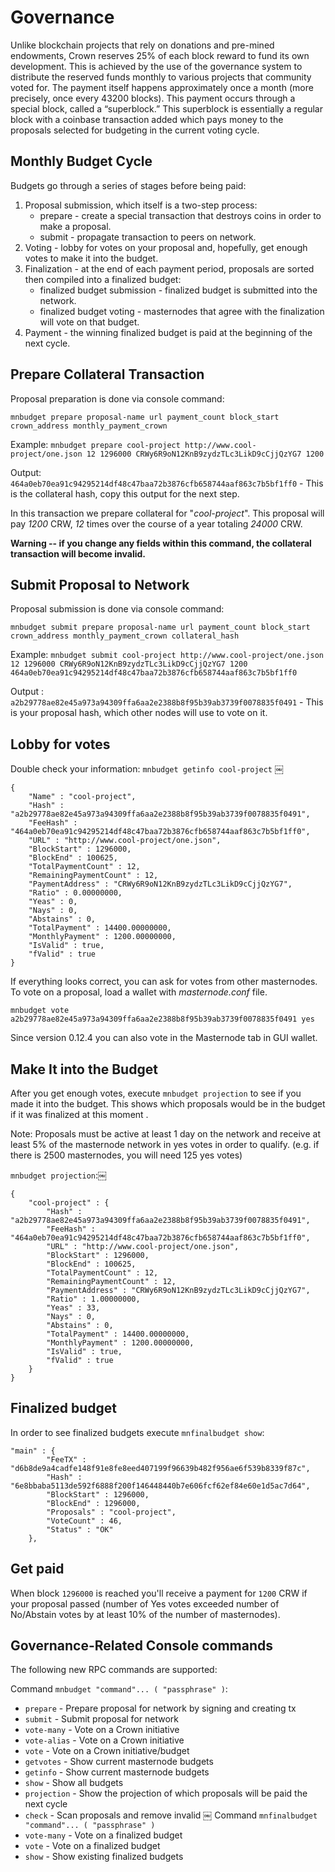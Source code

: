 # Governance

Unlike blockchain projects that rely on donations and pre-mined endowments, Crown reserves 25% of each block reward to fund its own development. This is achieved by the use of the governance system to distribute the reserved funds monthly to various projects that community voted for. The payment itself happens approximately once a month (more precisely, once every 43200 blocks). This payment occurs through a special block, called a “superblock.” This superblock is essentially a regular block with a coinbase transaction added which pays money to the proposals selected for budgeting in the current voting cycle.

## Monthly Budget Cycle

Budgets go through a series of stages before being paid:
1. Proposal submission, which itself is a two-step process:
   * prepare - create a special transaction that destroys coins in order to make a proposal.
   * submit - propagate transaction to peers on network.
2. Voting - lobby for votes on your proposal and, hopefully, get enough votes to make it into the budget.
3. Finalization - at the end of each payment period, proposals are sorted then compiled into a finalized budget:
   * finalized budget submission - finalized budget is submitted into the network.
   * finalized budget voting - masternodes that agree with the finalization will vote on that budget.
4. Payment - the winning finalized budget is paid at the beginning of the next cycle.


## Prepare Collateral Transaction

Proposal preparation is done via console command:
```
mnbudget prepare proposal-name url payment_count block_start crown_address monthly_payment_crown
```

Example: ```mnbudget prepare cool-project http://www.cool-project/one.json 12 1296000 CRWy6R9oN12KnB9zydzTLc3LikD9cCjjQzYG7 1200```

Output: ```464a0eb70ea91c94295214df48c47baa72b3876cfb658744aaf863c7b5bf1ff0``` - This is the collateral hash, copy this output for the next step.

In this transaction we prepare collateral for "_cool-project_". This proposal will pay _1200_ CRW, _12_ times over the course of a year totaling _24000_ CRW. 

**Warning -- if you change any fields within this command, the collateral transaction will become invalid.** 

## Submit Proposal to Network

Proposal submission is done via console command:
```
mnbudget submit prepare proposal-name url payment_count block_start crown_address monthly_payment_crown collateral_hash
```

Example: ```mnbudget submit cool-project http://www.cool-project/one.json 12 1296000 CRWy6R9oN12KnB9zydzTLc3LikD9cCjjQzYG7 1200 464a0eb70ea91c94295214df48c47baa72b3876cfb658744aaf863c7b5bf1ff0```

Output : ```a2b29778ae82e45a973a94309ffa6aa2e2388b8f95b39ab3739f0078835f0491``` - 
This is your proposal hash, which other nodes will use to vote on it.

## Lobby for votes

Double check your information: ```mnbudget getinfo cool-project```
￼
```
{
    "Name" : "cool-project",
    "Hash" : "a2b29778ae82e45a973a94309ffa6aa2e2388b8f95b39ab3739f0078835f0491",
    "FeeHash" : "464a0eb70ea91c94295214df48c47baa72b3876cfb658744aaf863c7b5bf1ff0",
    "URL" : "http://www.cool-project/one.json",
    "BlockStart" : 1296000,
    "BlockEnd" : 100625,
    "TotalPaymentCount" : 12,
    "RemainingPaymentCount" : 12,
    "PaymentAddress" : "CRWy6R9oN12KnB9zydzTLc3LikD9cCjjQzYG7",
    "Ratio" : 0.00000000,
    "Yeas" : 0,
    "Nays" : 0,
    "Abstains" : 0,
    "TotalPayment" : 14400.00000000,
    "MonthlyPayment" : 1200.00000000,
    "IsValid" : true,
    "fValid" : true
}
```

If everything looks correct, you can ask for votes from other masternodes. To vote on a proposal, load a wallet with _masternode.conf_ file.

```mnbudget vote a2b29778ae82e45a973a94309ffa6aa2e2388b8f95b39ab3739f0078835f0491 yes```

Since version 0.12.4 you can also vote in the Masternode tab in GUI wallet.

## Make It into the Budget

After you get enough votes, execute ```mnbudget projection``` to see if you made it into the budget. This shows which proposals would be in the budget if it was finalized at this moment . 

Note: Proposals must be active at least 1 day on the network and receive at least 5% of the masternode network in yes votes in order to qualify. (e.g. if there is 2500 masternodes, you will need 125 yes votes)

```mnbudget projection```:￼
```
{
    "cool-project" : {
	    "Hash" : "a2b29778ae82e45a973a94309ffa6aa2e2388b8f95b39ab3739f0078835f0491",
	    "FeeHash" : "464a0eb70ea91c94295214df48c47baa72b3876cfb658744aaf863c7b5bf1ff0",
	    "URL" : "http://www.cool-project/one.json",
	    "BlockStart" : 1296000,
	    "BlockEnd" : 100625,
	    "TotalPaymentCount" : 12,
	    "RemainingPaymentCount" : 12,
	    "PaymentAddress" : "CRWy6R9oN12KnB9zydzTLc3LikD9cCjjQzYG7",
	    "Ratio" : 1.00000000,
	    "Yeas" : 33,
	    "Nays" : 0,
	    "Abstains" : 0,
	    "TotalPayment" : 14400.00000000,
	    "MonthlyPayment" : 1200.00000000,
	    "IsValid" : true,
	    "fValid" : true
	}
}
```

## Finalized budget

In order to see finalized budgets execute `mnfinalbudget show`:

```
"main" : {
        "FeeTX" : "d6b8de9a4cadfe148f91e8fe8eed407199f96639b482f956ae6f539b8339f87c",
        "Hash" : "6e8bbaba5113de592f6888f200f146448440b7e606fcf62ef84e60e1d5ac7d64",
        "BlockStart" : 1296000,
        "BlockEnd" : 1296000,
        "Proposals" : "cool-project",
        "VoteCount" : 46,
        "Status" : "OK"
    },
```

## Get paid

When block ```1296000``` is reached you'll receive a payment for ```1200``` CRW if your proposal passed (number of Yes votes exceeded number of No/Abstain votes by at least 10% of the number of masternodes). 

## Governance-Related Console commands

The following new RPC commands are supported:

Command `mnbudget "command"... ( "passphrase" )`:
- `prepare` - Prepare proposal for network by signing and creating tx
- `submit` - Submit proposal for network
- `vote-many` - Vote on a Crown initiative
- `vote-alias` - Vote on a Crown initiative
- `vote` - Vote on a Crown initiative/budget 
- `getvotes` - Show current masternode budgets
- `getinfo` - Show current masternode budgets
- `show` - Show all budgets
- `projection` - Show the projection of which proposals will be paid the next cycle
- `check` - Scan proposals and remove invalid
￼
Command `mnfinalbudget "command"... ( "passphrase" )`
- `vote-many` - Vote on a finalized budget
- `vote` - Vote on a finalized budget
- `show` - Show existing finalized budgets
